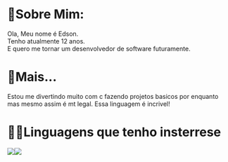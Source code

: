 # 🤠Sobre Mim:

   Ola, Meu nome é Edson.<br>Tenho atualmente 12 anos.<br>E quero me tornar um desenvolvedor de software futuramente.
   
# 📖Mais...

  Estou me divertindo muito com c fazendo projetos basicos por enquanto mas mesmo assim é mt legal.
  Essa linguagem é incrivel!

# 👨‍💻Linguagens que tenho insterrese

<div style="display: flex">
   <img src="https://img.shields.io/badge/C-00599C?style=for-the-badge&logo=c&logoColor=white"/>
   <img src="https://img.shields.io/badge/Ruby_on_Rails-CC0000?style=for-the-badge&logo=ruby-on-rails&logoColor=white"/>
   
</div>
